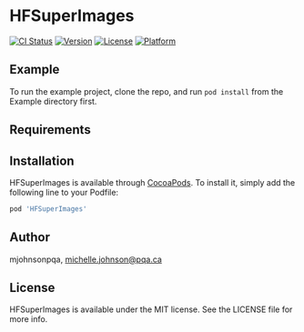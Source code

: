 # HFSuperImages

[![CI Status](http://img.shields.io/travis/mjohnsonpqa/HFSuperImages.svg?style=flat)](https://travis-ci.org/mjohnsonpqa/HFSuperImages)
[![Version](https://img.shields.io/cocoapods/v/HFSuperImages.svg?style=flat)](http://cocoapods.org/pods/HFSuperImages)
[![License](https://img.shields.io/cocoapods/l/HFSuperImages.svg?style=flat)](http://cocoapods.org/pods/HFSuperImages)
[![Platform](https://img.shields.io/cocoapods/p/HFSuperImages.svg?style=flat)](http://cocoapods.org/pods/HFSuperImages)

## Example

To run the example project, clone the repo, and run `pod install` from the Example directory first.

## Requirements

## Installation

HFSuperImages is available through [CocoaPods](http://cocoapods.org). To install
it, simply add the following line to your Podfile:

```ruby
pod 'HFSuperImages'
```

## Author

mjohnsonpqa, michelle.johnson@pqa.ca

## License

HFSuperImages is available under the MIT license. See the LICENSE file for more info.
